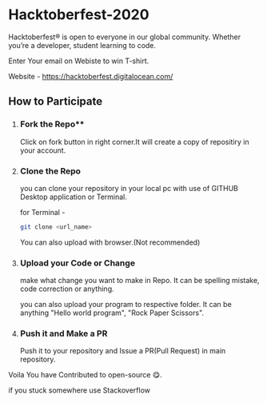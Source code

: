 # Hacktoberfest-2020

Hacktoberfest® is open to everyone in our global community. Whether you’re a developer, student learning to code.

Enter Your email on Webiste to win T-shirt.

Website - <https://hacktoberfest.digitalocean.com/>

## How to Participate

1. ### Fork the Repo**

   Click on fork button in right corner.It will create a copy of repositiry in your account.

2. ### Clone the Repo

   you can clone your repository in your local pc with use of GITHUB Desktop application or Terminal.

   for Terminal -

   ```bash
   git clone <url_name>
   ```

   You can also upload with browser.(Not recommended)

3. ### Upload your Code or Change

    make what change you want to make in Repo. It can be spelling mistake, code correction or anything.

    you can also upload your program to respective folder. It can be anything "Hello world program", "Rock Paper Scissors".

4. ### Push it and Make a PR

    Push it to your repository and Issue a PR(Pull Request) in main repository.

Voila You have Contributed to open-source 😋.

if you stuck somewhere use Stackoverflow
